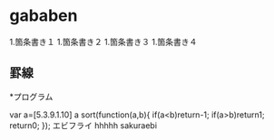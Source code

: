 # gababen

1.箇条書き１
1.箇条書き２
1.箇条書き３
1.箇条書き４

罫線
----

*プログラム

var a=[5.3.9.1.10]
a sort(function(a,b){
if(a<b)return-1;
if(a>b)return1;
return0;
});
エビフライ
hhhhh
sakuraebi